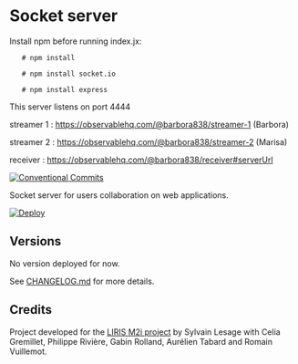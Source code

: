 # Socket server

Install npm before running index.jx:

       # npm install
       
       # npm install socket.io
       
       # npm install express

This server listens on port 4444

streamer 1 : https://observablehq.com/@barbora838/streamer-1 (Barbora)

streamer 2 : https://observablehq.com/@barbora838/streamer-2 (Marisa)

receiver : https://observablehq.com/@barbora838/receiver#serverUrl

[![Conventional Commits](https://img.shields.io/badge/Conventional%20Commits-1.0.0-yellow.svg)](https://conventionalcommits.org)

Socket server for users collaboration on web applications.

[![Deploy](https://www.herokucdn.com/deploy/button.svg)](https://heroku.com/deploy)

## Versions

No version deployed for now.

See [CHANGELOG.md](./CHANGELOG.md) for more details.

## Credits

Project developed for the [LIRIS M2i project](https://projet.liris.cnrs.fr/mi2/)
by Sylvain Lesage with Celia Gremillet, Philippe Rivière, Gabin Rolland,
Aurélien Tabard and Romain Vuillemot.
